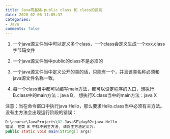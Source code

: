 ```yaml
---
title: Java零基础-public class 和 class的区别
date: 2020-02-06 11:05:37
categories:
- Java
comments: false
---
```




1. 一个java源文件当中可以定义多个class，一个class会定义生成一个xxx.class字节码文件

2. 一个java源文件当中public的class不是必须的

3. 一个java源文件当中定义公开的类的话，只能有一个，并且该类名称必须和java源文件名称一致。

4. 每一个class当中都可以编写main方法，都可以设定程序的入口，想执行B.class中的main方法：java B，
   想执行X.class当中的main方法：java X

<!-- more -->      

注意：当在命令窗口中执行java Hello，那么要求Hello.class当中必须有主方法。没有主方法会出现运行阶段的错误：

```java
D:\course\JavaProjects\02-JavaSE\day02>java Hello
错误: 在类 B 中找不到主方法, 请将主方法定义为:
public static void main(String[] args)
```

